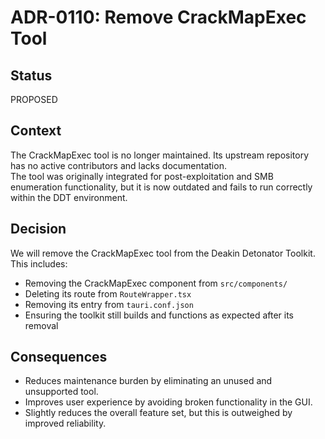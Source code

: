 # ADR-0110: Remove CrackMapExec Tool

## Status

PROPOSED

## Context

The CrackMapExec tool is no longer maintained. Its upstream repository has no active contributors and lacks documentation.  
The tool was originally integrated for post-exploitation and SMB enumeration functionality, but it is now outdated and fails to run correctly within the DDT environment.

## Decision

We will remove the CrackMapExec tool from the Deakin Detonator Toolkit. This includes:

- Removing the CrackMapExec component from `src/components/`
- Deleting its route from `RouteWrapper.tsx`
- Removing its entry from `tauri.conf.json`
- Ensuring the toolkit still builds and functions as expected after its removal

## Consequences

- Reduces maintenance burden by eliminating an unused and unsupported tool.
- Improves user experience by avoiding broken functionality in the GUI.
- Slightly reduces the overall feature set, but this is outweighed by improved reliability.
